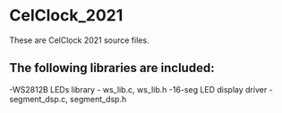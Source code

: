# CelClock_2021
 These are CelClock 2021 source files.

## The following libraries are included:
-WS2812B LEDs library - ws_lib.c, ws_lib.h
-16-seg LED display driver - segment_dsp.c, segment_dsp.h
